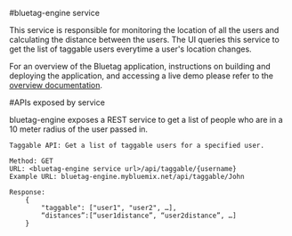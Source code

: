 #bluetag-engine service

This service is responsible for monitoring the location of all the users and calculating the distance between the users.  The UI queries this service to get the list of taggable users everytime a user's location changes.

For an overview of the Bluetag application, instructions on building and deploying the application, and accessing a live demo please refer to the [overview documentation](../../../blob/master/README.md).

#APIs exposed by service

bluetag-engine exposes a REST service to get a list of people who are in a 10 meter radius of the user passed in.

```
Taggable API: Get a list of taggable users for a specified user.

Method: GET
URL: <bluetag-engine service url>/api/taggable/{username}
Example URL: bluetag-engine.mybluemix.net/api/taggable/John

Response:
	{
		"taggable": ["user1", "user2", …],
		“distances”:[“user1distance”, “user2distance”, …]
	}
```